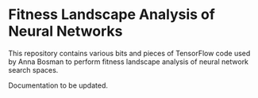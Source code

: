 # Fitness Landscape Analysis of Neural Networks

This repository contains various bits and pieces of TensorFlow code used by Anna Bosman to perform fitness landscape analysis of neural network search spaces.

Documentation to be updated.
